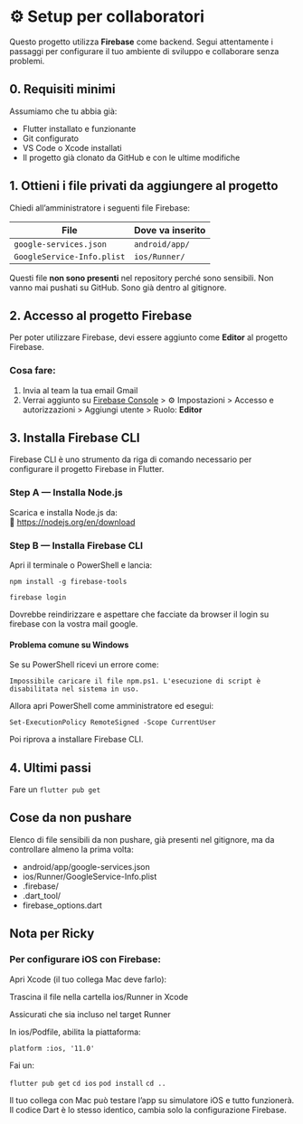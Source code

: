 # ⚙️ Setup per collaboratori

Questo progetto utilizza **Firebase** come backend. Segui attentamente i passaggi per configurare il tuo ambiente di sviluppo e collaborare senza problemi.

## 0. Requisiti minimi

Assumiamo che tu abbia già:

- Flutter installato e funzionante
- Git configurato
- VS Code o Xcode installati
- Il progetto già clonato da GitHub e con le ultime modifiche

## 1. Ottieni i file privati da aggiungere al progetto

Chiedi all’amministratore i seguenti file Firebase:

| File                       | Dove va inserito                    |
|----------------------------|-------------------------------------|
| `google-services.json`     | `android/app/`                      |
| `GoogleService-Info.plist` | `ios/Runner/`                       |

Questi file **non sono presenti** nel repository perché sono sensibili. Non vanno mai pushati su GitHub.
Sono già dentro al gitignore.

## 2. Accesso al progetto Firebase

Per poter utilizzare Firebase, devi essere aggiunto come **Editor** al progetto Firebase.

### Cosa fare:

1. Invia al team la tua email Gmail
2. Verrai aggiunto su [Firebase Console](https://console.firebase.google.com/) > ⚙️ Impostazioni > Accesso e autorizzazioni > Aggiungi utente > Ruolo: **Editor**

##  3. Installa Firebase CLI

Firebase CLI è uno strumento da riga di comando necessario per configurare il progetto Firebase in Flutter.

### Step A — Installa Node.js

Scarica e installa Node.js da:  
🔗 https://nodejs.org/en/download

### Step B — Installa Firebase CLI

Apri il terminale o PowerShell e lancia:

`npm install -g firebase-tools`

`firebase login`

Dovrebbe reindirizzare e aspettare che facciate da browser il login su firebase con la vostra mail google.

#### Problema comune su Windows

Se su PowerShell ricevi un errore come:

`Impossibile caricare il file npm.ps1. L'esecuzione di script è disabilitata nel sistema in uso.`

Allora apri PowerShell come amministratore ed esegui:

`Set-ExecutionPolicy RemoteSigned -Scope CurrentUser`

Poi riprova a installare Firebase CLI.

## 4. Ultimi passi

Fare un `flutter pub get`

## Cose da non pushare

Elenco di file sensibili da non pushare, già presenti nel gitignore, ma da controllare almeno la prima volta:

- android/app/google-services.json
- ios/Runner/GoogleService-Info.plist
- .firebase/
- .dart_tool/
- firebase_options.dart

## Nota per Ricky

### Per configurare iOS con Firebase:

Apri Xcode (il tuo collega Mac deve farlo):

Trascina il file nella cartella ios/Runner in Xcode

Assicurati che sia incluso nel target Runner

In ios/Podfile, abilita la piattaforma:

`platform :ios, '11.0'`

Fai un:

`flutter pub get`
`cd ios`
`pod install`
`cd ..`

Il tuo collega con Mac può testare l’app su simulatore iOS e tutto funzionerà. Il codice Dart è lo stesso identico, cambia solo la configurazione Firebase.